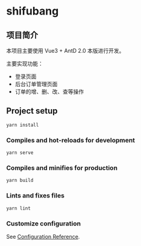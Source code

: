 # shifubang

## 项目简介

本项目主要使用 Vue3 + AntD 2.0 本版进行开发。

主要实现功能：
- 登录页面
- 后台订单管理页面
- 订单的增、删、改、查等操作

## Project setup
```
yarn install
```

### Compiles and hot-reloads for development
```
yarn serve
```

### Compiles and minifies for production
```
yarn build
```

### Lints and fixes files
```
yarn lint
```

### Customize configuration
See [Configuration Reference](https://cli.vuejs.org/config/).
